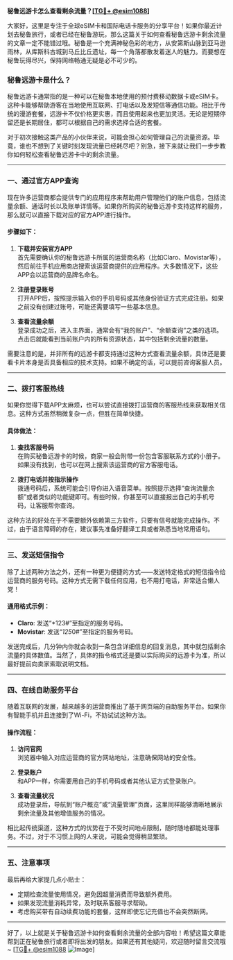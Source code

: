 **秘鲁远游卡怎么查看剩余流量？[[TG💪+ @esim1088](https://t.me/s/esim1088)]**

大家好，这里是专注于全球eSIM卡和国际电话卡服务的分享平台！如果你最近计划去秘鲁旅行，或者已经在秘鲁游玩，那么这篇关于如何查看秘鲁远游卡剩余流量的文章一定不能错过哦。秘鲁是一个充满神秘色彩的地方，从安第斯山脉到亚马逊雨林，从库斯科古城到马丘比丘遗址，每一个角落都散发着迷人的魅力。而要想在秘鲁玩得尽兴，保持网络畅通无疑是必不可少的。

### **秘鲁远游卡是什么？**
秘鲁远游卡通常指的是一种可以在秘鲁本地使用的预付费移动数据卡或eSIM卡。这种卡能够帮助游客在当地使用互联网、打电话以及发短信等通信功能。相比于传统的漫游套餐，远游卡不仅价格更实惠，而且使用起来也更加灵活。无论是短期停留还是长期居住，都可以根据自己的需求选择合适的套餐。

对于初次接触这类产品的小伙伴来说，可能会担心如何管理自己的流量资源。毕竟，谁也不想到了关键时刻发现流量已经耗尽吧？别急，接下来就让我们一步步教你如何轻松查看秘鲁远游卡中的剩余流量。

---

### **一、通过官方APP查询**
现在许多运营商都会提供专门的应用程序来帮助用户管理他们的账户信息，包括流量余额、通话时长以及账单详情等。如果你所购买的秘鲁远游卡支持这样的服务，那么就可以直接下载对应的官方APP进行操作。

#### **步骤如下：**
1. **下载并安装官方APP**  
   首先需要确认你的秘鲁远游卡所属的运营商名称（比如Claro、Movistar等），然后前往手机应用商店搜索该运营商提供的应用程序。大多数情况下，这些APP会以运营商的品牌名命名。

2. **注册登录账号**  
   打开APP后，按照提示输入你的手机号码或其他身份验证方式完成注册。如果之前没有创建过账号，可能还需要填写一些基本信息。

3. **查看流量余额**  
   登录成功之后，进入主界面，通常会有“我的账户”、“余额查询”之类的选项。点击后就能看到当前账户内的所有资源状态，其中包括剩余流量的数量。

需要注意的是，并非所有的远游卡都支持通过这种方式查看流量余额，具体还是要看卡片本身是否具备相应的技术支持。如果不确定的话，可以提前咨询客服人员。

---

### **二、拨打客服热线**
如果你觉得下载APP太麻烦，也可以尝试直接拨打运营商的客服热线来获取相关信息。这种方式虽然稍微复杂一点，但胜在简单快捷。

#### **具体做法：**
1. **查找客服号码**  
   在购买秘鲁远游卡的时候，商家一般会附带一份包含客服联系方式的小册子。如果没有找到，也可以在网上搜索该运营商的官方客服电话。

2. **拨打电话并按指示操作**  
   拨通号码后，系统可能会引导你进入语音菜单。按照提示选择“查询流量余额”或者类似的功能键即可。有些时候，你甚至可以直接报出自己的手机号码，让客服帮你查询。

这种方法的好处在于不需要额外依赖第三方软件，只要有信号就能完成操作。不过，由于语言障碍的存在，建议事先准备好翻译工具或者熟悉当地常用语句。

---

### **三、发送短信指令**
除了上述两种方法之外，还有一种更为便捷的方式——发送特定格式的短信指令给运营商的服务号码。这种方式无需下载任何应用，也不用打电话，非常适合懒人党！

#### **通用格式示例：**
- **Claro**: 发送“*123#”至指定的服务号码。
- **Movistar**: 发送“*125*0#”至指定的服务号码。

发送完成后，几分钟内你就会收到一条包含详细信息的回复消息，其中就包括剩余流量的具体数值。当然了，具体的指令格式还是要以实际购买的远游卡为准，所以最好提前向卖家索取说明文档。

---

### **四、在线自助服务平台**
随着互联网的发展，越来越多的运营商推出了基于网页端的自助服务平台。如果你有智能手机并且连接到了Wi-Fi，不妨试试这种方法。

#### **操作流程：**
1. **访问官网**  
   浏览器中输入对应运营商的官方网站地址，注意确保网站的安全性。

2. **登录账户**  
   和APP一样，你需要用自己的手机号码或者其他认证方式登录账户。

3. **查看流量状况**  
   成功登录后，导航到“账户概览”或“流量管理”页面，这里同样能够清晰地展示剩余流量及其他增值服务的情况。

相比起传统渠道，这种方式的优势在于不受时间地点限制，随时随地都能处理事务。不过，对于不习惯上网的人来说，可能会觉得稍显繁琐。

---

### **五、注意事项**
最后再给大家提几点小贴士：
- 定期检查流量使用情况，避免因超量消费而导致额外费用。
- 如果发现流量消耗异常，及时联系客服寻求帮助。
- 考虑购买带有自动续费功能的套餐，这样即使忘记充值也不会突然断网。

---

好了，以上就是关于秘鲁远游卡如何查看剩余流量的全部内容啦！希望这篇文章能帮到正在秘鲁旅行或者即将出发的朋友。如果还有其他疑问，欢迎随时留言交流哦~ [[TG💪+ @esim1088](https://t.me/s/esim1088) ![Image](https://i.postimg.cc/4NQfJmqS/Snipaste-2025-05-13-00-14-12.png)]